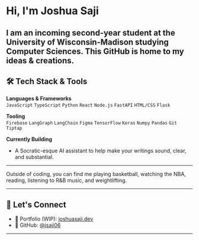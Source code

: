 # Hi, I'm Joshua Saji

I am an incoming second-year student at the University of Wisconsin-Madison studying Computer Sciences. This GitHub is home to my ideas & creations.
---

## 🛠️ Tech Stack & Tools

**Languages & Frameworks**  
`JavaScript` `TypeScript` `Python` `React` `Node.js` `FastAPI` `HTML/CSS` `Flask` 

**Tooling**  
`Firebase` `LangGraph` `LangChain` `Figma` `TensorFlow` `Keras` `Numpy` `Pandas` `Git` `Tiptap` 

**Currently Building**  
- A Socratic-esque AI assistant to help make your writings sound, clear, and substantial.

---
Outside of coding, you can find me playing basketball, watching the NBA, reading, listening to R&B music, and weightlifting.

---

## 🤝 Let's Connect

- 💼 Portfolio (WIP): [joshuasaji.dev](https://jsaji06.github.io)  
- 🐙 GitHub: [@jsaji06](https://github.com/jsaji06)  

---
